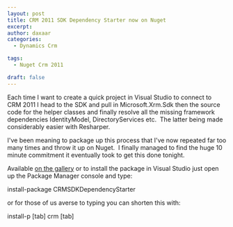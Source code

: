```yaml
---
layout: post
title: CRM 2011 SDK Dependency Starter now on Nuget
excerpt: 
author: daxaar
categories:
  - Dynamics Crm

tags:
  - Nuget Crm 2011

draft: false
---
```

Each time I want to create a quick project in Visual Studio to connect to CRM 2011 I head to the SDK and pull in Microsoft.Xrm.Sdk then the source code for the helper classes and finally resolve all the missing framework dependencies IdentityModel, DirectoryServices etc.  The latter being made considerably easier with Resharper.

I've been meaning to package up this process that I've now repeated far too many times and throw it up on Nuget.  I finally managed to find the huge 10 minute commitment it eventually took to get this done tonight.

Available <a title="Nuget Gallery Link" href="http://nuget.org/packages/CRM2011SDKDependencyStarter" target="_blank">on the gallery</a> or to install the package in Visual Studio just open up the Package Manager console and type:

install-package CRMSDKDependencyStarter

or for those of us averse to typing you can shorten this with:

install-p [tab] crm [tab] 
